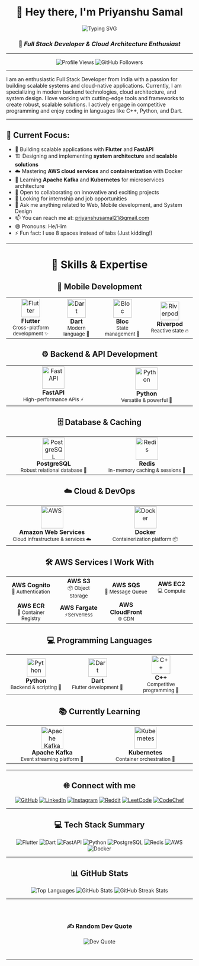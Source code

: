<div align="center">
  
# 👋 Hey there, I'm Priyanshu Samal 

<img src="https://readme-typing-svg.herokuapp.com?font=Fira+Code&size=30&duration=3000&pause=1000&color=8B4513&center=true&vCenter=true&width=600&lines=Full+Stack+Developer;Cloud+Architecture+Enthusiast;Flutter+%26+FastAPI+Developer;System+Design+Passionate" alt="Typing SVG" />

### 🌟 *Full Stack Developer & Cloud Architecture Enthusiast*

</div>

---

<p align="center"> 
  <img src="https://komarev.com/ghpvc/?username=TexZ-GenZ&label=Profile%20Views&color=8B4513&style=for-the-badge" alt="Profile Views" />
  <img src="https://img.shields.io/github/followers/TexZ-GenZ?label=Followers&style=for-the-badge&color=D2691E&labelColor=8B4513" alt="GitHub Followers" />
</p>


---

I am an enthusiastic Full Stack Developer from India with a passion for building scalable systems and cloud-native applications. Currently, I am specializing in modern backend technologies, cloud architecture, and system design. I love working with cutting-edge tools and frameworks to create robust, scalable solutions. I actively engage in competitive programming and enjoy coding in languages like C++, Python, and Dart.

---

## 🌟 **Current Focus**:
- 🔭 Building scalable applications with **Flutter** and **FastAPI**
- 🏗️ Designing and implementing **system architecture** and **scalable solutions**
- ☁️ Mastering **AWS cloud services** and **containerization** with Docker
- 🚀 Learning **Apache Kafka** and **Kubernetes** for microservices architecture
- 👯 Open to collaborating on innovative and exciting projects
- 🤔 Looking for internship and job opportunities
- 💬 Ask me anything related to Web, Mobile development, and System Design
- 📫 You can reach me at: priyanshusamal21@gmail.com
- 😄 Pronouns: He/Him
- ⚡ Fun fact: I use 8 spaces instead of tabs (Just kidding!)

---

<div align="center">

# 🚀 **Skills & Expertise**

</div>

<div align="center">

## 📱 **Mobile Development**

<table>
<tr>
<td align="center" width="200">
<img src="https://skillicons.dev/icons?i=flutter" alt="Flutter" width="50"/>
<br><strong>Flutter</strong>
<br><sub>Cross-platform development ✨</sub>
</td>
<td align="center" width="200">
<img src="https://skillicons.dev/icons?i=dart" alt="Dart" width="50"/>
<br><strong>Dart</strong>
<br><sub>Modern language 🎯</sub>
</td>
<td align="center" width="200">
<img src="https://cdn.jsdelivr.net/gh/devicons/devicon/icons/flutter/flutter-original.svg" alt="Bloc" width="50"/>
<br><strong>Bloc</strong>
<br><sub>State management 🔄</sub>
</td>
<td align="center" width="200">
<img src="https://riverpod.dev/img/logo.png" alt="Riverpod" width="50"/>
<br><strong>Riverpod</strong>
<br><sub>Reactive state 🔥</sub>
</td>
</tr>
</table>

</div>

<div align="center">

## ⚙️ **Backend & API Development**

<table>
<tr>
<td align="center" width="300">
<img src="https://skillicons.dev/icons?i=fastapi" alt="FastAPI" width="60"/>
<br><strong>FastAPI</strong>
<br><sub>High-performance APIs ⚡</sub>
</td>
<td align="center" width="300">
<img src="https://skillicons.dev/icons?i=python" alt="Python" width="60"/>
<br><strong>Python</strong>
<br><sub>Versatile & powerful 🐍</sub>
</td>
</tr>
</table>

</div>

<div align="center">

## 🗄️ **Database & Caching**

<table>
<tr>
<td align="center" width="300">
<img src="https://skillicons.dev/icons?i=postgresql" alt="PostgreSQL" width="60"/>
<br><strong>PostgreSQL</strong>
<br><sub>Robust relational database 💪</sub>
</td>
<td align="center" width="300">
<img src="https://skillicons.dev/icons?i=redis" alt="Redis" width="60"/>
<br><strong>Redis</strong>
<br><sub>In-memory caching & sessions 🚀</sub>
</td>
</tr>
</table>

</div>

<div align="center">

## ☁️ **Cloud & DevOps**

<table>
<tr>
<td align="center" width="400">
<img src="https://skillicons.dev/icons?i=aws" alt="AWS" width="60"/>
<br><strong>Amazon Web Services</strong>
<br><sub>Cloud infrastructure & services ☁️</sub>
</td>
<td align="center" width="400">
<img src="https://skillicons.dev/icons?i=docker" alt="Docker" width="60"/>
<br><strong>Docker</strong>
<br><sub>Containerization platform 📦</sub>
</td>
</tr>
</table>

</div>

<div align="center">

## 🛠️ **AWS Services I Work With**

<table>
<tr>
<td align="center" width="150">
<strong>AWS Cognito</strong>
<br><sub>🔐 Authentication</sub>
</td>
<td align="center" width="150">
<strong>AWS S3</strong>
<br><sub>📦 Object Storage</sub>
</td>
<td align="center" width="150">
<strong>AWS SQS</strong>
<br><sub>📨 Message Queue</sub>
</td>
<td align="center" width="150">
<strong>AWS EC2</strong>
<br><sub>💻 Compute</sub>
</td>
</tr>
<tr>
<td align="center" width="150">
<strong>AWS ECR</strong>
<br><sub>🐳 Container Registry</sub>
</td>
<td align="center" width="150">
<strong>AWS Fargate</strong>
<br><sub>⚡Serverless </sub>
</td>
<td align="center" width="150">
<strong>AWS CloudFront</strong>
<br><sub>🌐 CDN</sub>
</td>

</tr>
</table>

</div>



<div align="center">

## 💻 **Programming Languages**

<table>
<tr>
<td align="center" width="200">
<img src="https://skillicons.dev/icons?i=python" alt="Python" width="50"/>
<br><strong>Python</strong>
<br><sub>Backend & scripting 🐍</sub>
</td>
<td align="center" width="200">
<img src="https://skillicons.dev/icons?i=dart" alt="Dart" width="50"/>
<br><strong>Dart</strong>
<br><sub>Flutter development 🎯</sub>
</td>
<td align="center" width="200">
<img src="https://skillicons.dev/icons?i=cpp" alt="C++" width="50"/>
<br><strong>C++</strong>
<br><sub>Competitive programming 💪</sub>
</td>
</tr>
</table>

</div>

<div align="center">

## 📚 **Currently Learning**

<table>
<tr>
<td align="center" width="300">
<img src="https://kafka.apache.org/images/apache-kafka.png" alt="Apache Kafka" width="60"/>
<br><strong>Apache Kafka</strong>
<br><sub>Event streaming platform 📡</sub>
</td>
<td align="center" width="300">
<img src="https://skillicons.dev/icons?i=kubernetes" alt="Kubernetes" width="60"/>
<br><strong>Kubernetes</strong>
<br><sub>Container orchestration 🎼</sub>
</td>
</tr>
</table>

</div>

---

<div align="center">

## 🌐 **Connect with me**

[![GitHub](https://img.shields.io/badge/-GitHub-8B4513?style=for-the-badge&logo=github&logoColor=white)](https://github.com/TexZ-GenZ)
[![LinkedIn](https://img.shields.io/badge/-LinkedIn-D2691E?style=for-the-badge&logo=linkedin&logoColor=white)](https://www.linkedin.com/in/Priyanshu-Samal/)
[![Instagram](https://img.shields.io/badge/-Instagram-CD853F?style=for-the-badge&logo=instagram&logoColor=white)](https://www.instagram.com/_priyanshu_samal/)
[![Reddit](https://img.shields.io/badge/-Reddit-A0522D?style=for-the-badge&logo=reddit&logoColor=white)](https://www.reddit.com/user/u/Material-Tackle-1647)
[![LeetCode](https://img.shields.io/badge/-LeetCode-DEB887?style=for-the-badge&logo=leetcode&logoColor=8B4513)](https://leetcode.com/u/Priyanshu_Samal_123/)
[![CodeChef](https://img.shields.io/badge/-CodeChef-8B4513?style=for-the-badge&logo=codechef&logoColor=white)](https://www.codechef.com/users/t_e_x_z26)

</div>

---

<div align="center">

## 💻 **Tech Stack Summary**

![Flutter](https://img.shields.io/badge/Flutter-%238B4513.svg?style=for-the-badge&logo=flutter&logoColor=white)
![Dart](https://img.shields.io/badge/Dart-%23D2691E.svg?style=for-the-badge&logo=dart&logoColor=white)
![FastAPI](https://img.shields.io/badge/FastAPI-%23CD853F.svg?style=for-the-badge&logo=fastapi&logoColor=white)
![Python](https://img.shields.io/badge/Python-%23A0522D.svg?style=for-the-badge&logo=python&logoColor=white)
![PostgreSQL](https://img.shields.io/badge/PostgreSQL-%23DEB887.svg?style=for-the-badge&logo=postgresql&logoColor=8B4513)
![Redis](https://img.shields.io/badge/Redis-%23F4A460.svg?style=for-the-badge&logo=redis&logoColor=8B4513)
![AWS](https://img.shields.io/badge/AWS-%23D2B48C.svg?style=for-the-badge&logo=amazon-aws&logoColor=8B4513)
![Docker](https://img.shields.io/badge/Docker-%23CD853F.svg?style=for-the-badge&logo=docker&logoColor=white)

</div>

---

<div align="center">

## 📊 **GitHub Stats**

<img src="https://github-readme-stats.vercel.app/api/top-langs/?username=TexZ-GenZ&layout=compact&theme=dark&hide_border=true&bg_color=45,2D1B13,3C2415&title_color=DEB887&text_color=F5DEB3&icon_color=CD853F" alt="Top Languages" />

<img src="https://github-readme-stats.vercel.app/api?username=TexZ-GenZ&show_icons=true&theme=dark&hide_border=true&bg_color=45,2D1B13,3C2415&title_color=DEB887&text_color=F5DEB3&icon_color=CD853F" alt="GitHub Stats" />

<img src="https://streak-stats.demolab.com/?user=TexZ-GenZ&theme=dark&hide_border=true&background=45,2D1B13,3C2415&stroke=CD853F&ring=DEB887&fire=F4A460&currStreakLabel=F5DEB3&sideLabels=F5DEB3&currStreakNum=CD853F&sideNums=CD853F" alt="GitHub Streak Stats">

</div>

---

<div align="center" style="padding: 25px;">

### ✍️ **Random Dev Quote**

<img src="https://quotes-github-readme.vercel.app/api?type=horizontal&theme=dark&bg_color=45,2D1B13,3C2415&quote_color=F5DEB3&author_color=DEB887&border_color=CD853F&height=120" alt="Dev Quote">

</div>

---

